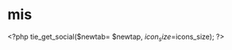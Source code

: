 mis
===

&lt;?php tie_get_social($newtab= $newtap, $icon_size=$icons_size); ?> <a href="http://www.missdress.org"> 
